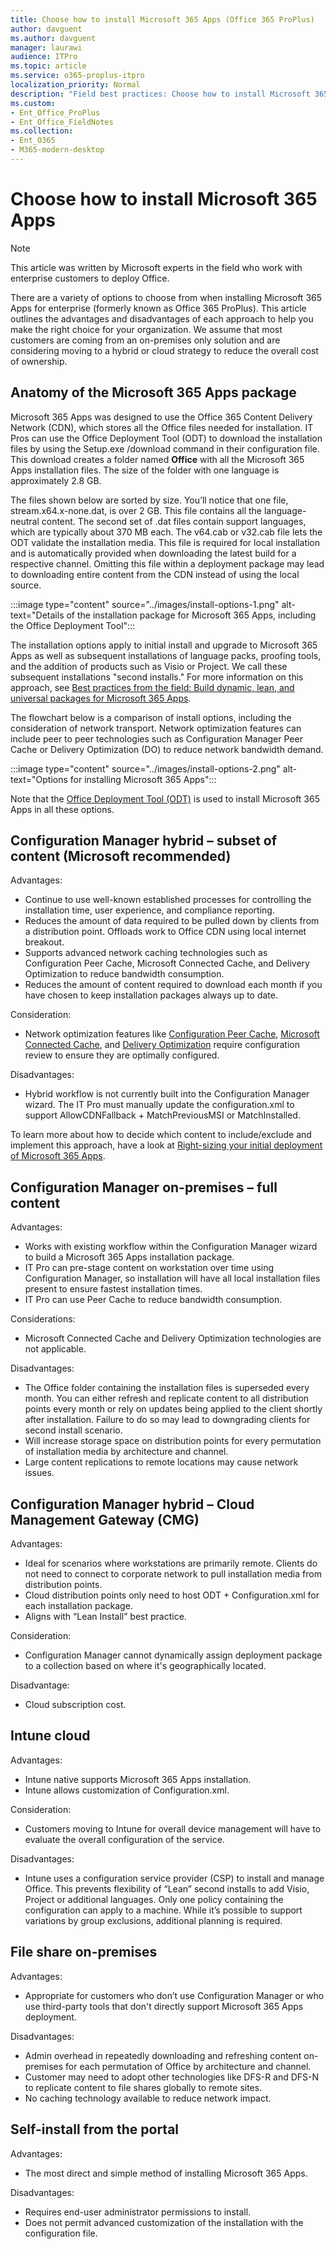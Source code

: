 ```yaml
---
title: Choose how to install Microsoft 365 Apps (Office 365 ProPlus)
author: davguent
ms.author: davguent
manager: laurawi
audience: ITPro 
ms.topic: article 
ms.service: o365-proplus-itpro
localization_priority: Normal
description: "Field best practices: Choose how to install Microsoft 365 Apps for enterprise (formerly known as Office 365 ProPlus)"
ms.custom: 
- Ent_Office_ProPlus
- Ent_Office_FieldNotes
ms.collection: 
- Ent_O365
- M365-modern-desktop
---
```


# Choose how to install Microsoft 365 Apps

> [!NOTE]
> This article was written by Microsoft experts in the field who work with enterprise customers to deploy Office.

There are a variety of options to choose from when installing Microsoft 365 Apps for enterprise (formerly known as Office 365 ProPlus).  This article outlines the advantages and disadvantages of each approach to help you make the right choice for your organization. We assume that most customers are coming from an on-premises only solution and are considering moving to a hybrid or cloud strategy to reduce the overall cost of ownership.

## Anatomy of the Microsoft 365 Apps package

Microsoft 365 Apps was designed to use the Office 365 Content Delivery Network (CDN), which stores all the Office files needed for installation.  IT Pros can use the Office Deployment Tool (ODT) to download the installation files by using the Setup.exe /download command in their configuration file. This download creates a folder named **Office** with all the Microsoft 365 Apps installation files. The size of the folder with one language is approximately 2.8 GB. 

The files shown below are sorted by size. You’ll notice that one file, stream.x64.x-none.dat, is over 2 GB. This file contains all the language-neutral content.  The second set of .dat files contain support languages, which are typically  about 370 MB each. The v64.cab or v32.cab file lets the ODT validate the installation media. This file is required for local installation and is automatically provided  when downloading the latest build for a respective channel. Omitting this file within a deployment package may lead to downloading entire content from the CDN instead of using the local source.   

:::image type="content" source="../images/install-options-1.png" alt-text="Details of the installation package for Microsoft 365 Apps, including the Office Deployment Tool":::

The installation options apply to initial install and upgrade to Microsoft 365 Apps as well as subsequent installations of language packs, proofing tools, and the addition of products such as Visio or Project. We call these subsequent installations "second installs." For more information on this approach, see [Best practices from the field: Build dynamic, lean, and universal packages for Microsoft 365 Apps](build-dynamic-lean-universal-packages.md).

The flowchart below is a comparison of install options, including the consideration of network transport.  Network optimization features can include peer to peer technologies such as Configuration Manager Peer Cache or Delivery Optimization (DO) to reduce network bandwidth demand.  

:::image type="content" source="../images/install-options-2.png" alt-text="Options for installing Microsoft 365 Apps":::

Note that the [Office Deployment Tool (ODT)](../overview-of-the-office-2016-deployment-tool.md) is used to install Microsoft 365 Apps in all these options. 

## Configuration Manager hybrid – subset of content (Microsoft recommended)

Advantages:

- Continue to use well-known established processes for controlling the installation time, user experience, and compliance reporting.
- Reduces the amount of data required to be pulled down by clients from a distribution point. Offloads work to Office CDN using local internet breakout.
- Supports advanced network caching technologies such as Configuration Peer Cache, Microsoft Connected Cache, and Delivery Optimization to reduce bandwidth consumption.
- Reduces the amount of content required to download each month if you have chosen to keep installation packages always up to date.

Consideration:
- Network optimization features like [Configuration Peer Cache](https://docs.microsoft.com/mem/configmgr/core/plan-design/hierarchy/client-peer-cache), [Microsoft Connected Cache](https://docs.microsoft.com/mem/configmgr/core/plan-design/hierarchy/microsoft-connected-cache), and [Delivery Optimization](https://docs.microsoft.com/deployoffice/delivery-optimization) require configuration review to ensure they are optimally configured.

Disadvantages:
- Hybrid workflow is not currently built into the Configuration Manager wizard. The IT Pro must manually update the configuration.xml to support AllowCDNFallback + MatchPreviousMSI or MatchInstalled.

To learn more about how to decide which content to include/exclude and implement this approach, have a look at [Right-sizing your initial deployment of Microsoft 365 Apps](right-sizing-initial-deployment.md).

## Configuration Manager on-premises – full content

Advantages: 
- Works with existing workflow within the Configuration Manager wizard to build a Microsoft 365 Apps installation package.
- IT Pro can pre-stage content on workstation over time using Configuration Manager, so installation will have all local installation files present to ensure fastest installation times.
- IT Pro can use Peer Cache to reduce bandwidth consumption.

Considerations:
- Microsoft Connected Cache and Delivery Optimization technologies are not applicable.

Disadvantages:
- The Office folder containing the installation files is superseded every month. You can either refresh and replicate content to all distribution points every month or rely on updates being applied to the client shortly after installation. Failure to do so may lead to downgrading clients for second install scenario.
- Will increase storage space on distribution points for every permutation of installation media by architecture and channel.
- Large content replications to remote locations may cause network issues.

## Configuration Manager hybrid – Cloud Management Gateway (CMG)

Advantages:
- Ideal for scenarios where workstations are primarily remote.  Clients do not need to connect to corporate network to pull installation media from distribution points.
- Cloud distribution points only need to host ODT + Configuration.xml for each installation package.
- Aligns with “Lean Install” best practice.

Consideration:
- Configuration Manager cannot dynamically assign deployment package to a collection based on where it's geographically located.

Disadvantage:
- Cloud subscription cost.

## Intune cloud 

Advantages:
- Intune native supports Microsoft 365 Apps installation.
- Intune allows customization of Configuration.xml.

Consideration:
- Customers moving to Intune for overall device management will have to evaluate the overall configuration of the service.

Disadvantages:
- Intune uses a configuration service provider (CSP) to install and manage Office.  This prevents flexibility of “Lean” second installs to add Visio, Project or additional languages.  Only one policy containing the configuration can apply to a machine.  While it’s possible to support variations by group exclusions, additional planning is required.

## File share on-premises

Advantages:
- Appropriate for customers who don’t use Configuration Manager or who use third-party tools that don't directly support Microsoft 365 Apps deployment.

Disadvantages:
- Admin overhead in repeatedly downloading and refreshing content on-premises for each permutation of Office by architecture and channel.
- Customer may need to adopt other technologies like DFS-R and DFS-N to replicate content to file shares globally to remote sites.
- No caching technology available to reduce network impact.

## Self-install from the portal 

Advantages:
- The most direct and simple method of installing Microsoft 365 Apps.

Disadvantages:
- Requires end-user administrator permissions to install.
- Does not permit advanced customization of the installation with the configuration file.
